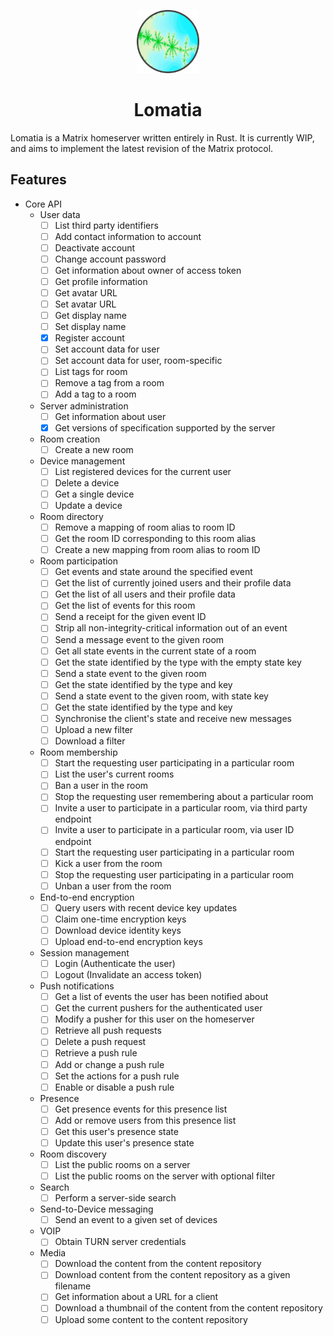 <p align=center><img src="img/icon.png" width="20%"></p>

<h1 align="center">Lomatia</h1>

Lomatia is a Matrix homeserver written entirely in Rust. It is currently WIP,
and aims to implement the latest revision of the Matrix protocol.

## Features

 - Core API
    - User data
       - [ ] List third party identifiers
       - [ ] Add contact information to account
       - [ ] Deactivate account
       - [ ] Change account password
       - [ ] Get information about owner of access token
       - [ ] Get profile information
       - [ ] Get avatar URL
       - [ ] Set avatar URL
       - [ ] Get display name
       - [ ] Set display name
       - [x] Register account
       - [ ] Set account data for user
       - [ ] Set account data for user, room-specific
       - [ ] List tags for room
       - [ ] Remove a tag from a room
       - [ ] Add a tag to a room
    - Server administration
       - [ ] Get information about user
       - [x] Get versions of specification supported by the server
    - Room creation
       - [ ] Create a new room
    - Device management
       - [ ] List registered devices for the current user
       - [ ] Delete a device
       - [ ] Get a single device
       - [ ] Update a device
    - Room directory
       - [ ] Remove a mapping of room alias to room ID
       - [ ] Get the room ID corresponding to this room alias
       - [ ] Create a new mapping from room alias to room ID
    - Room participation
       - [ ] Get events and state around the specified event
       - [ ] Get the list of currently joined users and their profile data
       - [ ] Get the list of all users and their profile data
       - [ ] Get the list of events for this room
       - [ ] Send a receipt for the given event ID
       - [ ] Strip all non-integrity-critical information out of an event
       - [ ] Send a message event to the given room
       - [ ] Get all state events in the current state of a room
       - [ ] Get the state identified by the type with the empty state key
       - [ ] Send a state event to the given room
       - [ ] Get the state identified by the type and key
       - [ ] Send a state event to the given room, with state key
       - [ ] Get the state identified by the type and key
       - [ ] Synchronise the client's state and receive new messages
       - [ ] Upload a new filter
       - [ ] Download a filter
    - Room membership
       - [ ] Start the requesting user participating in a particular room
       - [ ] List the user's current rooms
       - [ ] Ban a user in the room
       - [ ] Stop the requesting user remembering about a particular room
       - [ ] Invite a user to participate in a particular room, via third party
	   endpoint
       - [ ] Invite a user to participate in a particular room, via user ID
	   endpoint
       - [ ] Start the requesting user participating in a particular room
       - [ ] Kick a user from the room
       - [ ] Stop the requesting user participating in a particular room
       - [ ] Unban a user from the room
    - End-to-end encryption
       - [ ] Query users with recent device key updates
       - [ ] Claim one-time encryption keys
       - [ ] Download device identity keys
       - [ ] Upload end-to-end encryption keys
    - Session management
       - [ ] Login (Authenticate the user)
       - [ ] Logout (Invalidate an access token)
    - Push notifications
       - [ ] Get a list of events the user has been notified about
       - [ ] Get the current pushers for the authenticated user
       - [ ] Modify a pusher for this user on the homeserver
       - [ ] Retrieve all push requests
       - [ ] Delete a push request
       - [ ] Retrieve a push rule
       - [ ] Add or change a push rule
       - [ ] Set the actions for a push rule
       - [ ] Enable or disable a push rule
    - Presence
       - [ ] Get presence events for this presence list
       - [ ] Add or remove users from this presence list
       - [ ] Get this user's presence state
       - [ ] Update this user's presence state
    - Room discovery
       - [ ] List the public rooms on a server
       - [ ] List the public rooms on the server with optional filter
    - Search
       - [ ] Perform a server-side search
    - Send-to-Device messaging
       - [ ] Send an event to a given set of devices
    - VOIP
       - [ ] Obtain TURN server credentials
    - Media
       - [ ] Download the content from the content repository
       - [ ] Download content from the content repository as a given filename
       - [ ] Get information about a URL for a client
       - [ ] Download a thumbnail of the content from the content repository
       - [ ] Upload some content to the content repository
